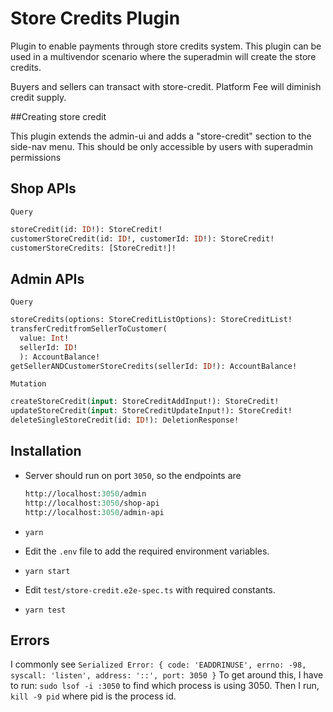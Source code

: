 # Store Credits Plugin

Plugin to enable payments through store credits system. This plugin can be used in a multivendor scenario where the superadmin will create the store credits.

Buyers and sellers can transact with store-credit. Platform Fee will diminish credit supply.

##Creating store credit

This plugin extends the admin-ui and adds a "store-credit" section to the side-nav menu. This should be only accessible by users with superadmin permissions

## Shop APIs

`Query`

```graphql
storeCredit(id: ID!): StoreCredit!
customerStoreCredit(id: ID!, customerId: ID!): StoreCredit!
customerStoreCredits: [StoreCredit!]!
```

## Admin APIs

`Query`

```graphql
storeCredits(options: StoreCreditListOptions): StoreCreditList!
transferCreditfromSellerToCustomer(
  value: Int!
  sellerId: ID!
  ): AccountBalance!
getSellerANDCustomerStoreCredits(sellerId: ID!): AccountBalance!
```

`Mutation`

```graphql
createStoreCredit(input: StoreCreditAddInput!): StoreCredit!
updateStoreCredit(input: StoreCreditUpdateInput!): StoreCredit!
deleteSingleStoreCredit(id: ID!): DeletionResponse!
```

## Installation

-   Server should run on port `3050`, so the endpoints are

    ```graphql
    http://localhost:3050/admin
    http://localhost:3050/shop-api
    http://localhost:3050/admin-api
    ```

-   `yarn`
-   Edit the `.env` file to add the required environment variables.
-   `yarn start`
-   Edit `test/store-credit.e2e-spec.ts` with required constants.
-   `yarn test`

## Errors

I commonly see `Serialized Error: { code: 'EADDRINUSE', errno: -98, syscall: 'listen', address: '::', port: 3050 }`
To get around this, I have to run: `sudo lsof -i :3050` to find which process is using 3050. Then I run, `kill -9 pid` where pid is the process id.
